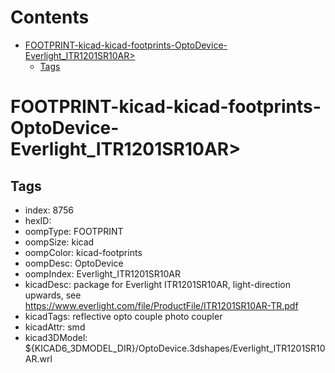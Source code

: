 



Contents
========

* [FOOTPRINT-kicad-kicad-footprints-OptoDevice-Everlight_ITR1201SR10AR>](#footprint-kicad-kicad-footprints-optodevice-everlight_itr1201sr10ar)
	* [Tags](#tags)

# FOOTPRINT-kicad-kicad-footprints-OptoDevice-Everlight_ITR1201SR10AR>

## Tags

- index: 8756
- hexID: 
- oompType: FOOTPRINT
- oompSize: kicad
- oompColor: kicad-footprints
- oompDesc: OptoDevice
- oompIndex: Everlight_ITR1201SR10AR
- kicadDesc: package for Everlight ITR1201SR10AR, light-direction upwards, see https://www.everlight.com/file/ProductFile/ITR1201SR10AR-TR.pdf
- kicadTags: reflective opto couple photo coupler
- kicadAttr: smd
- kicad3DModel: ${KICAD6_3DMODEL_DIR}/OptoDevice.3dshapes/Everlight_ITR1201SR10AR.wrl
